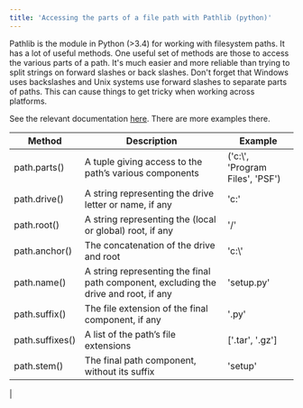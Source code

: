 ```yaml
---
title: 'Accessing the parts of a file path with Pathlib (python)'
---
```

Pathlib is the module in Python (>3.4) for working with filesystem paths. It has a lot of useful methods. One useful set of methods are those to access the various parts of a path. It's much easier and more reliable than trying to split strings on forward slashes or back slashes. Don't forget that Windows uses backslashes and Unix systems use forward slashes to separate parts of paths. This can cause things to get tricky when working across platforms. 

See the relevant documentation [here](https://docs.python.org/3/library/pathlib.html#accessing-individual-parts). There are more examples there.

| Method        | Description                                                                           | Example
| ---           | ---                                                                                   | ---     |
|path.parts()   | A tuple giving access to the path’s various components                                | ('c:\\', 'Program Files', 'PSF')
|path.drive()   | A string representing the drive letter or name, if any                                | 'c:'
|path.root()    | A string representing the (local or global) root, if any                              | '/'
|path.anchor()  | The concatenation of the drive and root                                               | 'c:\\'
|path.name()    | A string representing the final path component, excluding the drive and root, if any  | 'setup.py'
|path.suffix()  | The file extension of the final component, if any                                     | '.py'
|path.suffixes()| A list of the path’s file extensions                                                  | ['.tar', '.gz']
|path.stem()    | The final path component, without its suffix                                          | 'setup'
|